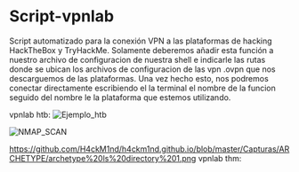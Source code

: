# Script-vpnlab
Script automatizado para la conexión VPN a las plataformas de hacking HackTheBox y TryHackMe.
Solamente deberemos añadir esta función a nuestro archivo de configuracion de nuestra shell e indicarle las rutas donde se ubican
los archivos de configuracion de las vpn .ovpn que nos descarguemos de las plataformas.
Una vez hecho esto, nos podremos conectar directamente escribiendo el la terminal el nombre de la funcion seguido del nombre le la plataforma
que estemos utilizando.

vpnlab htb:
![Ejemplo_htb](https://githubraw.com/H4ckM1nd/H4ckM1nd.github.io/master/Capturas/vpnlab%20htb.png)

![NMAP_SCAN](https://githubraw.com/H4ckM1nd/H4ckM1nd.github.io/master/Capturas/ARCHETYPE/archetype_nmap%20scan1.png)

https://github.com/H4ckM1nd/h4ckm1nd.github.io/blob/master/Capturas/ARCHETYPE/archetype%20ls%20directory%201.png
vpnlab thm:

